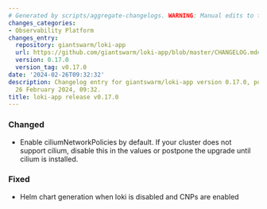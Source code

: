 ```yaml
---
# Generated by scripts/aggregate-changelogs. WARNING: Manual edits to this files will be overwritten.
changes_categories:
- Observability Platform
changes_entry:
  repository: giantswarm/loki-app
  url: https://github.com/giantswarm/loki-app/blob/master/CHANGELOG.md#0170---2024-02-26
  version: 0.17.0
  version_tag: v0.17.0
date: '2024-02-26T09:32:32'
description: Changelog entry for giantswarm/loki-app version 0.17.0, published on
  26 February 2024, 09:32.
title: loki-app release v0.17.0
---
```


### Changed
- Enable ciliumNetworkPolicies by default. If your cluster does not support cilium, disable this in the values or postpone the upgrade until cilium is installed.
### Fixed
- Helm chart generation when loki is disabled and CNPs are enabled

